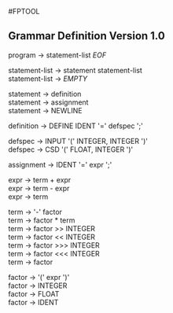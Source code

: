 #FPTOOL 
## Grammar Definition Version 1.0

program &rarr; statement-list _EOF_  

statement-list &rarr; statement statement-list  
statement-list &rarr; _EMPTY_    

statement &rarr; definition  
statement &rarr; assignment  
statement &rarr; NEWLINE

definition &rarr; DEFINE IDENT '=' defspec ';'    

defspec &rarr; INPUT '(' INTEGER, INTEGER ')'  
defspec &rarr; CSD '(' FLOAT, INTEGER ')'  

assignment &rarr; IDENT '=' expr ';'

expr &rarr; term + expr  
expr &rarr; term - expr  
expr &rarr; term  

term &rarr; '-' factor  
term &rarr; factor * term  
term &rarr; factor >> INTEGER  
term &rarr; factor << INTEGER  
term &rarr; factor >>> INTEGER  
term &rarr; factor <<< INTEGER    
term &rarr; factor
  
factor &rarr; '(' expr ')'  
factor &rarr; INTEGER  
factor &rarr; FLOAT  
factor &rarr; IDENT  
